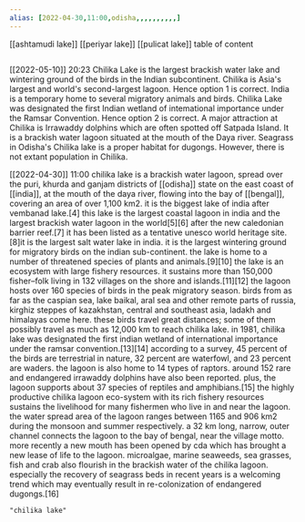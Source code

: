 ```yaml
---
alias: [2022-04-30,11:00,odisha,,,,,,,,,,]
---
```

[[ashtamudi lake]] [[periyar lake]] [[pulicat lake]]
table of content
```toc
```

[[2022-05-10]] 20:23
Chilika Lake is the largest brackish water lake and wintering ground of the birds in the Indian subcontinent.
Chilika is Asia's largest and world's second-largest lagoon. Hence option 1 is correct.
India is a temporary home to several migratory animals and birds.
Chilika Lake was designated the first Indian wetland of intemational importance under the Ramsar Convention. Hence option 2 is correct.
A major attraction at Chilika is Irrawaddy dolphins which are often spotted off Satpada Island.
It is a brackish water lagoon situated at the mouth of the Daya river.
Seagrass in Odisha's Chilika lake is a proper habitat for dugongs. However, there is not extant population in Chilika.

[[2022-04-30]] 11:00
chilika lake is a brackish water lagoon, spread over the puri, khurda and ganjam districts of [[odisha]] state on the east coast of [[india]], at the mouth of the daya river, flowing into the bay of [[bengal]], covering an area of over 1,100 km2. it is the biggest lake of india after vembanad lake.[4] this lake is the largest coastal lagoon in india and the largest brackish water lagoon in the world[5][6] after the new caledonian barrier reef.[7] it has been listed as a tentative unesco world heritage site.[8]it is the largest salt water lake in india.
it is the largest wintering ground for migratory birds on the indian sub-continent. the lake is home to a number of threatened species of plants and animals.[9][10]
the lake is an ecosystem with large fishery resources. it sustains more than 150,000 fisher–folk living in 132 villages on the shore and islands.[11][12]
the lagoon hosts over 160 species of birds in the peak migratory season. birds from as far as the caspian sea, lake baikal, aral sea and other remote parts of russia, kirghiz steppes of kazakhstan, central and southeast asia, ladakh and himalayas come here. these birds travel great distances; some of them possibly travel as much as 12,000 km to reach chilika lake.
in 1981, chilika lake was designated the first indian wetland of international importance under the ramsar convention.[13][14]
according to a survey, 45 percent of the birds are terrestrial in nature, 32 percent are waterfowl, and 23 percent are waders. the lagoon is also home to 14 types of raptors. around 152 rare and endangered irrawaddy dolphins have also been reported. plus, the lagoon supports about 37 species of reptiles and amphibians.[15]
the highly productive chilika lagoon eco-system with its rich fishery resources sustains the livelihood for many fishermen who live in and near the lagoon. the water spread area of the lagoon ranges between 1165 and 906 km2 during the monsoon and summer respectively. a 32 km long, narrow, outer channel connects the lagoon to the bay of bengal, near the village motto. more recently a new mouth has been opened by cda which has brought a new lease of life to the lagoon.
microalgae, marine seaweeds, sea grasses, fish and crab also flourish in the brackish water of the chilika lagoon. especially the recovery of seagrass beds in recent years is a welcoming trend which may eventually result in re-colonization of endangered dugongs.[16]
```query
"chilika lake"
```